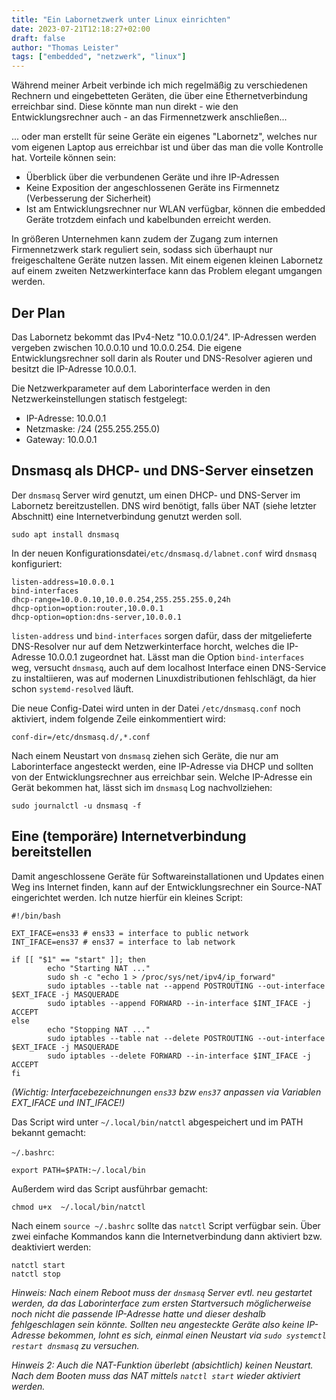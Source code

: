 ```yaml
---
title: "Ein Labornetzwerk unter Linux einrichten"
date: 2023-07-21T12:18:27+02:00
draft: false
author: "Thomas Leister"
tags: ["embedded", "netzwerk", "linux"]
---
```


Während meiner Arbeit verbinde ich mich regelmäßig zu verschiedenen Rechnern und eingebetteten Geräten, die über eine Ethernetverbindung erreichbar sind. Diese könnte man nun direkt - wie den Entwicklungsrechner auch - an das Firmennetzwerk anschließen...

... oder man erstellt für seine Geräte ein eigenes "Labornetz", welches nur vom eigenen Laptop aus erreichbar ist und über das man die volle Kontrolle hat. Vorteile können sein:

* Überblick über die verbundenen Geräte und ihre IP-Adressen
* Keine Exposition der angeschlossenen Geräte ins Firmennetz (Verbesserung der Sicherheit)
* Ist am Entwicklungsrechner nur WLAN verfügbar, können die embedded Geräte trotzdem einfach und kabelbunden erreicht werden.

In größeren Unternehmen kann zudem der Zugang zum internen Firmennetzwerk stark reguliert sein, sodass sich überhaupt nur freigeschaltene Geräte nutzen lassen. Mit einem eigenen kleinen Labornetz auf einem zweiten Netzwerkinterface kann das Problem elegant umgangen werden.

<!--more-->


## Der Plan

Das Labornetz bekommt das IPv4-Netz "10.0.0.1/24". IP-Adressen werden vergeben zwischen 10.0.0.10 und 10.0.0.254. Die eigene Entwicklungsrechner soll darin als Router und DNS-Resolver agieren und besitzt die IP-Adresse 10.0.0.1.

Die Netzwerkparameter auf dem Laborinterface werden in den Netzwerkeinstellungen statisch festgelegt:

* IP-Adresse: 10.0.0.1
* Netzmaske: /24 (255.255.255.0)
* Gateway: 10.0.0.1

## Dnsmasq als DHCP- und DNS-Server einsetzen

Der `dnsmasq` Server wird genutzt, um einen DHCP- und DNS-Server im Labornetz bereitzustellen. DNS wird benötigt, falls über NAT (siehe letzter Abschnitt) eine Internetverbindung genutzt werden soll.

	sudo apt install dnsmasq

In der neuen Konfigurationsdatei`/etc/dnsmasq.d/labnet.conf` wird `dnsmasq` konfiguriert:

	listen-address=10.0.0.1
	bind-interfaces
	dhcp-range=10.0.0.10,10.0.0.254,255.255.255.0,24h
	dhcp-option=option:router,10.0.0.1
	dhcp-option=option:dns-server,10.0.0.1

`listen-address` und `bind-interfaces` sorgen dafür, dass der mitgelieferte DNS-Resolver nur auf dem Netzwerkinterface horcht, welches die IP-Adresse 10.0.0.1 zugeordnet hat. Lässt man die Option `bind-interfaces` weg, versucht `dnsmasq`, auch auf dem localhost Interface einen DNS-Service zu instaltiieren, was auf modernen Linuxdistributionen fehlschlägt, da hier schon `systemd-resolved` läuft. 

Die neue Config-Datei wird unten in der Datei `/etc/dnsmasq.conf` noch aktiviert, indem folgende Zeile einkommentiert wird:

	conf-dir=/etc/dnsmasq.d/,*.conf

Nach einem Neustart von `dnsmasq` ziehen sich Geräte, die nur am Laborinterface angesteckt werden, eine IP-Adresse via DHCP und sollten von der Entwicklungsrechner aus erreichbar sein. Welche IP-Adresse ein Gerät bekommen hat, lässt sich im `dnsmasq` Log nachvollziehen:

	sudo journalctl -u dnsmasq -f

## Eine (temporäre) Internetverbindung bereitstellen

Damit angeschlossene Geräte für Softwareinstallationen und Updates einen Weg ins Internet finden, kann auf der Entwicklungsrechner ein Source-NAT eingerichtet werden. Ich nutze hierfür ein kleines Script:

	#!/bin/bash

	EXT_IFACE=ens33 # ens33 = interface to public network
	INT_IFACE=ens37 # ens37 = interface to lab network
	
	if [[ "$1" == "start" ]]; then
	        echo "Starting NAT ..."
	        sudo sh -c "echo 1 > /proc/sys/net/ipv4/ip_forward"
	        sudo iptables --table nat --append POSTROUTING --out-interface $EXT_IFACE -j MASQUERADE
	        sudo iptables --append FORWARD --in-interface $INT_IFACE -j ACCEPT
	else
	        echo "Stopping NAT ..."
	        sudo iptables --table nat --delete POSTROUTING --out-interface $EXT_IFACE -j MASQUERADE
	        sudo iptables --delete FORWARD --in-interface $INT_IFACE -j ACCEPT
	fi

_(Wichtig: Interfacebezeichnungen `ens33` bzw `ens37` anpassen via Variablen EXT_IFACE und INT_IFACE!)_

Das Script wird unter `~/.local/bin/natctl` abgespeichert und im PATH bekannt gemacht:

`~/.bashrc`:

	export PATH=$PATH:~/.local/bin
	
Außerdem wird das Script ausführbar gemacht:

	chmod u+x  ~/.local/bin/natctl

Nach einem `source ~/.bashrc` sollte das `natctl` Script verfügbar sein. Über zwei einfache Kommandos kann die Internetverbindung dann aktiviert bzw. deaktiviert werden:

	natctl start
	natctl stop


_Hinweis: Nach einem Reboot muss der `dnsmasq` Server evtl. neu gestartet werden, da das Laborinterface zum ersten Startversuch möglicherweise noch nicht die passende IP-Adresse hatte und dieser deshalb fehlgeschlagen sein könnte. Sollten neu angesteckte Geräte also keine IP-Adresse bekommen, lohnt es sich, einmal einen Neustart via `sudo systemctl restart dnsmasq` zu versuchen._

_Hinweis 2: Auch die NAT-Funktion überlebt (absichtlich) keinen Neustart. Nach dem Booten muss das NAT mittels `natctl start` wieder aktiviert werden._
